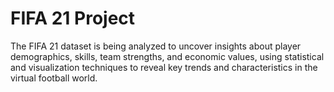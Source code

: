 # FIFA 21 Project
The FIFA 21 dataset is being analyzed to uncover insights about player demographics, skills, team strengths, and economic values, using statistical and visualization techniques to reveal key trends and characteristics in the virtual football world.
